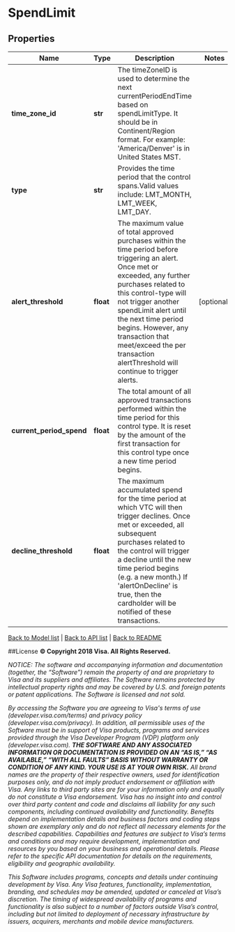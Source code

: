 # SpendLimit

## Properties
Name | Type | Description | Notes
------------ | ------------- | ------------- | -------------
**time_zone_id** | **str** | The timeZoneID is used to determine the next currentPeriodEndTime based on spendLimitType. It should be in Continent/Region format. For example: &#39;America/Denver&#39; is in United States MST. | 
**type** | **str** | Provides the time period that the control spans.Valid values include: LMT_MONTH, LMT_WEEK, LMT_DAY. | 
**alert_threshold** | **float** | The maximum value of total approved purchases within the time period before triggering an alert. Once met or exceeded, any further purchases related to this control-type will not trigger another spendLimit alert until the next time period begins. However, any transaction that meet/exceed the per transaction alertThreshold will continue to trigger alerts. | [optional] 
**current_period_spend** | **float** | The total amount of all approved transactions performed within the time period for this control type. It is reset by the amount of the first transaction for this control type once a new time period begins. | 
**decline_threshold** | **float** | The maximum accumulated spend for the time period at which VTC will then trigger declines. Once met or exceeded, all subsequent purchases related to the control will trigger a decline until the new time period begins (e.g. a new month.) If &#39;alertOnDecline&#39; is true, then the cardholder will be notified of these transactions. | 

[Back to Model list](../README.md#documentation-for-models)   |   [Back to API list](../README.md#documentation-for-api-endpoints)   |   [Back to README](../README.md)



##License
**© Copyright 2018 Visa. All Rights Reserved.**

*NOTICE: The software and accompanying information and documentation (together, the “Software”) remain the property of
and are proprietary to Visa and its suppliers and affiliates. The Software remains protected by intellectual property
rights and may be covered by U.S. and foreign patents or patent applications. The Software is licensed and not sold.*

*By accessing the Software you are agreeing to Visa's terms of use (developer.visa.com/terms) and privacy policy (developer.visa.com/privacy).
In addition, all permissible uses of the Software must be in support of Visa products, programs and services provided
through the Visa Developer Program (VDP) platform only (developer.visa.com). **THE SOFTWARE AND ANY ASSOCIATED
INFORMATION OR DOCUMENTATION IS PROVIDED ON AN “AS IS,” “AS AVAILABLE,” “WITH ALL FAULTS” BASIS WITHOUT WARRANTY OR
CONDITION OF ANY KIND. YOUR USE IS AT YOUR OWN RISK.** All brand names are the property of their respective owners, used for identification purposes only, and do not imply
product endorsement or affiliation with Visa. Any links to third party sites are for your information only and equally
do not constitute a Visa endorsement. Visa has no insight into and control over third party content and code and disclaims
all liability for any such components, including continued availability and functionality. Benefits depend on implementation
details and business factors and coding steps shown are exemplary only and do not reflect all necessary elements for the
described capabilities. Capabilities and features are subject to Visa’s terms and conditions and may require development,
implementation and resources by you based on your business and operational details. Please refer to the specific
API documentation for details on the requirements, eligibility and geographic availability.*

*This Software includes programs, concepts and details under continuing development by Visa. Any Visa features,
functionality, implementation, branding, and schedules may be amended, updated or canceled at Visa’s discretion.
The timing of widespread availability of programs and functionality is also subject to a number of factors outside Visa’s control,
including but not limited to deployment of necessary infrastructure by issuers, acquirers, merchants and mobile device manufacturers.*